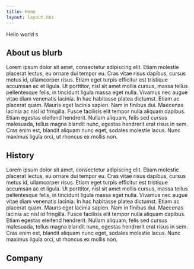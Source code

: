 ```yaml
---
title: Home
layout: layout.hbs
---
```

Hello world
s
## About us blurb

Lorem ipsum dolor sit amet, consectetur adipiscing elit. Etiam molestie placerat lectus, eu ornare dui tempor eu. Cras vitae risus dapibus, cursus metus id, ullamcorper risus. Etiam eget turpis efficitur est tristique accumsan ac et ligula. Ut porttitor, nisl sit amet mollis cursus, massa tellus pellentesque felis, in tincidunt ligula massa eget nulla. Vivamus nec augue vitae diam venenatis lacinia. In hac habitasse platea dictumst. Etiam ac placerat quam. Mauris eget lacinia sapien. Nam in finibus dui. Maecenas lacinia ac nisl id fringilla. Fusce facilisis elit tempor nulla aliquam dapibus. Etiam egestas eleifend hendrerit. Nullam aliquam, felis sed cursus malesuada, tellus magna blandit nunc, egestas hendrerit erat risus in sem. Cras enim est, blandit aliquam nunc eget, sodales molestie lacus. Nunc maximus ligula orci, ut rhoncus ex mollis non.

## History

Lorem ipsum dolor sit amet, consectetur adipiscing elit. Etiam molestie placerat lectus, eu ornare dui tempor eu. Cras vitae risus dapibus, cursus metus id, ullamcorper risus. Etiam eget turpis efficitur est tristique accumsan ac et ligula. Ut porttitor, nisl sit amet mollis cursus, massa tellus pellentesque felis, in tincidunt ligula massa eget nulla. Vivamus nec augue vitae diam venenatis lacinia. In hac habitasse platea dictumst. Etiam ac placerat quam. Mauris eget lacinia sapien. Nam in finibus dui. Maecenas lacinia ac nisl id fringilla. Fusce facilisis elit tempor nulla aliquam dapibus. Etiam egestas eleifend hendrerit. Nullam aliquam, felis sed cursus malesuada, tellus magna blandit nunc, egestas hendrerit erat risus in sem. Cras enim est, blandit aliquam nunc eget, sodales molestie lacus. Nunc maximus ligula orci, ut rhoncus ex mollis non.

## Company
